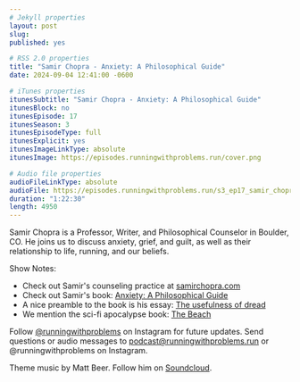 ```yaml
---
# Jekyll properties
layout: post
slug:
published: yes

# RSS 2.0 properties
title: "Samir Chopra - Anxiety: A Philosophical Guide"
date: 2024-09-04 12:41:00 -0600

# iTunes properties
itunesSubtitle: "Samir Chopra - Anxiety: A Philosophical Guide"
itunesBlock: no
itunesEpisode: 17
itunesSeason: 3
itunesEpisodeType: full
itunesExplicit: yes
itunesImageLinkType: absolute
itunesImage: https://episodes.runningwithproblems.run/cover.png

# Audio file properties
audioFileLinkType: absolute
audioFile: https://episodes.runningwithproblems.run/s3_ep17_samir_chopra.mp3
duration: "1:22:30"
length: 4950
---
```


Samir Chopra is a Professor, Writer, and Philosophical Counselor in Boulder, CO. He joins us to discuss anxiety, grief, and guilt, as well as their relationship to life, running, and our beliefs.

Show Notes:
- Check out Samir's counseling practice at [samirchopra.com](https://samirchopra.com)
- Check out Samir's book: [Anxiety: A Philosophical Guide](https://www.amazon.com/Anxiety-Philosophical-Guide-Samir-Chopra/dp/0691210675)
- A nice preamble to the book is his essay: [The usefulness of dread](https://aeon.co/essays/dread-accompanies-me-through-life-but-it-is-not-without-consolation)
- We mention the sci-fi apocalypse book: [The Beach](https://www.amazon.com/Beach-Alex-Garland/dp/1573220485)

Follow [@runningwithproblems](https://www.instagram.com/runningwithproblems/) on Instagram for future updates. Send questions or audio messages to podcast@runningwithproblems.run or @runningwithproblems on Instagram.

Theme music by Matt Beer. Follow him on [Soundcloud](https://soundcloud.com/mattbeermusic).
